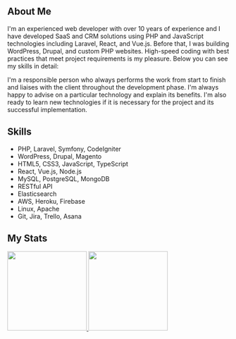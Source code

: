 ## About Me
 
I'm an experienced web developer with over 10 years of experience and I have developed SaaS and CRM solutions using PHP and JavaScript technologies including Laravel, React, and Vue.js. Before that, I was building WordPress, Drupal, and custom PHP websites. High-speed coding with best practices that meet project requirements is my pleasure. Below you can see my skills in detail:

I'm a responsible person who always performs the work from start to finish and liaises with the client throughout the development phase. I'm always happy to advise on a particular technology and explain its benefits. I'm also ready to learn new technologies if it is necessary for the project and its successful implementation.

## Skills

- PHP, Laravel, Symfony, CodeIgniter
- WordPress, Drupal, Magento
- HTML5, CSS3, JavaScript, TypeScript
- React, Vue.js, Node.js
- MySQL, PostgreSQL, MongoDB
- RESTful API
- Elasticsearch
- AWS, Heroku, Firebase
- Linux, Apache
- Git, Jira, Trello, Asana

## My Stats

<p>
<a href="https://github.com/lukesmith3091">
  <img height="180em" src="https://github-readme-stats-eight-theta.vercel.app/api?username=smiledev1230&show_icons=true&theme=algolia&include_all_commits=true&count_private=true"/>
  <img height="180em" src="https://github-readme-stats-eight-theta.vercel.app/api/top-langs/?username=lukesmith3091&layout=compact&langs_count=8&theme=algolia"/>
</a>
</p>
